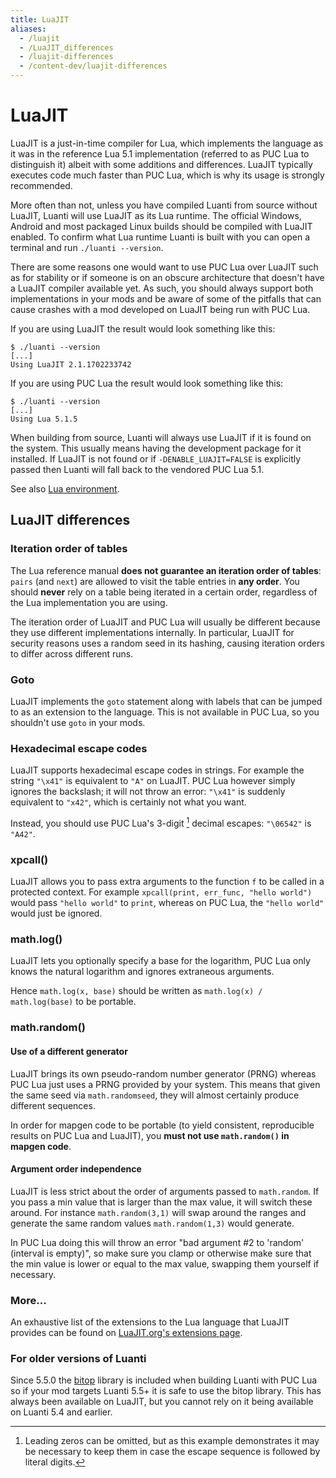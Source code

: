 ```yaml
---
title: LuaJIT
aliases:
  - /luajit
  - /LuaJIT_differences
  - /luajit-differences
  - /content-dev/luajit-differences
---
```


# LuaJIT

LuaJIT is a just-in-time compiler for Lua, which implements the language as it was in the reference Lua 5.1 implementation (referred to as PUC Lua to distinguish it) albeit with some additions and differences. LuaJIT typically executes code much faster than PUC Lua, which is why its usage is strongly recommended.

More often than not, unless you have compiled Luanti from source without LuaJIT, Luanti will use LuaJIT as its Lua runtime. The official Windows, Android and most packaged Linux builds should be compiled with LuaJIT enabled. To confirm what Lua runtime Luanti is built with you can open a terminal and run `./luanti --version`.

There are some reasons one would want to use PUC Lua over LuaJIT such as for stability or if someone is on an obscure architecture that doesn't have a LuaJIT compiler available yet. As such, you should always support both implementations in your mods and be aware of some of the pitfalls that can cause crashes with a mod developed on LuaJIT being run with PUC Lua.

If you are using LuaJIT the result would look something like this:

```shell
$ ./luanti --version
[...]
Using LuaJIT 2.1.1702233742
```

If you are using PUC Lua the result would look something like this:

```shell
$ ./luanti --version
[...]
Using Lua 5.1.5
```

When building from source, Luanti will always use LuaJIT if it is found on the system. This usually means having the development package for it installed. If LuaJIT is not found or if `-DENABLE_LUAJIT=FALSE` is explicitly passed then Luanti will fall back to the vendored PUC Lua 5.1.

See also [Lua environment](/for-creators/api/lua-environment).

## LuaJIT differences

### Iteration order of tables

The Lua reference manual **does not guarantee an iteration order of tables**:
`pairs` (and `next`) are allowed to visit the table entries in **any order**.
You should **never** rely on a table being iterated in a certain order,
regardless of the Lua implementation you are using.

The iteration order of LuaJIT and PUC Lua will usually be different because they
use different implementations internally.
In particular, LuaJIT for security reasons uses a random seed in its hashing,
causing iteration orders to differ across different runs.

### Goto

LuaJIT implements the `goto` statement along with labels that can be jumped to as an extension to the language. This is not available in PUC Lua, so you shouldn't use `goto` in your mods.

### Hexadecimal escape codes

LuaJIT supports hexadecimal escape codes in strings. For example the string `"\x41"` is equivalent to `"A"` on LuaJIT.
PUC Lua however simply ignores the backslash; it will not throw an error: `"\x41"` is suddenly equivalent to `"x42"`,
which is certainly not what you want.

Instead, you should use PUC Lua's 3-digit [^1] decimal escapes: `"\06542"` is `"A42"`.

### xpcall()

LuaJIT allows you to pass extra arguments to the function `f` to be called in a protected context.
For example `xpcall(print, err_func, "hello world")` would pass `"hello world"` to `print`,
whereas on PUC Lua, the `"hello world"` would just be ignored.

### math.log()

LuaJIT lets you optionally specify a base for the logarithm, PUC Lua only knows the natural logarithm
and ignores extraneous arguments.

Hence `math.log(x, base)` should be written as `math.log(x) / math.log(base)` to be portable.

### math.random()

#### Use of a different generator

LuaJIT brings its own pseudo-random number generator (PRNG) whereas PUC Lua just uses a PRNG provided by your system.
This means that given the same seed via `math.randomseed`, they will almost certainly produce different sequences.

In order for mapgen code to be portable (to yield consistent, reproducible results on PUC Lua and LuaJIT),
you **must not use `math.random()` in mapgen code**.

#### Argument order independence

LuaJIT is less strict about the order of arguments passed to `math.random`. If you pass a min value that is larger than the max value, it will switch these around. For instance `math.random(3,1)` will swap around the ranges and generate the same random values `math.random(1,3)` would generate.

In PUC Lua doing this will throw an error "bad argument #2 to 'random' (interval is empty)", so make sure you clamp or otherwise make sure that the min value is lower or equal to the max value, swapping them yourself if necessary.

### More...

An exhaustive list of the extensions to the Lua language that LuaJIT provides can be found on [LuaJIT.org's extensions page](https://luajit.org/extensions.html).

### For older versions of Luanti

Since 5.5.0 the [bitop](https://bitop.luajit.org/index.html) library is included when building Luanti with PUC Lua so if your mod targets Luanti 5.5+ it is safe to use the bitop library. This has always been available on LuaJIT, but you cannot rely on it being available on Luanti 5.4 and earlier.

[^1]: Leading zeros can be omitted, but as this example demonstrates it may be necessary to keep them in case the escape sequence is followed by literal digits.
